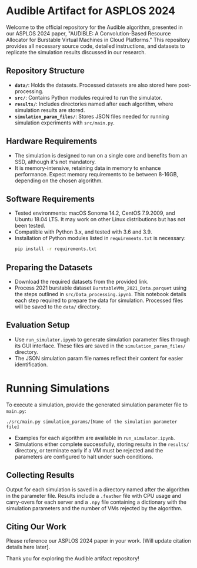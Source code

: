 # Audible Artifact for ASPLOS 2024

Welcome to the official repository for the Audible algorithm, presented in our ASPLOS 2024 paper, "AUDIBLE: A Convolution-Based Resource Allocator for Burstable Virtual Machines in Cloud Platforms." This repository provides all necessary source code, detailed instructions, and datasets to replicate the simulation results discussed in our research.

## Repository Structure

- **`data/`**: Holds the datasets. Processed datasets are also stored here post-processing.
- **`src/`**: Contains Python modules required to run the simulator.
- **`results/`**: Includes directories named after each algorithm, where simulation results are stored.
- **`simulation_param_files/`**: Stores JSON files needed for running simulation experiments with `src/main.py`.

## Hardware Requirements

- The simulation is designed to run on a single core and benefits from an SSD, although it's not mandatory.
- It is memory-intensive, retaining data in memory to enhance performance. Expect memory requirements to be between 8-16GB, depending on the chosen algorithm.

## Software Requirements

- Tested environments: macOS Sonoma 14.2, CentOS 7.9.2009, and Ubuntu 18.04 LTS. It may work on other Linux distributions but has not been tested.
- Compatible with Python 3.x, and tested with 3.6 and 3.9.
- Installation of Python modules listed in `requirements.txt` is necessary:
  ```bash
  pip install -r requirements.txt
  ```

## Preparing the Datasets
- Download the required datasets from the provided link.
- Process 2021 burstable dataset `BurstableVMs_2021_Data.parquet` using the steps outlined in `src/Data_processing.ipynb`. This notebook details each step required to prepare the data for simulation. Processed files will be saved to the `data/` directory.

## Evaluation Setup
- Use `run_simulator.ipynb` to generate simulation parameter files through its GUI interface. These files are saved in the `simulation_param_files/` directory.
- The JSON simulation param file names reflect their content for easier identification.

# Running Simulations
To execute a simulation, provide the generated simulation parameter file to `main.py`:
```
./src/main.py simulation_params/[Name of the simulation parameter file]
```
- Examples for each algorithm are available in `run_simulator.ipynb`.
- Simulations either complete successfully, storing results in the `results/` directory, or terminate early if a VM must be rejected and the parameters are configured to halt under such conditions.

## Collecting Results
Output for each simulation is saved in a directory named after the algorithm in the parameter file.
Results include a `.feather` file with CPU usage and carry-overs for each server and a `.npy` file containing a dictionary with the simulation parameters and the number of VMs rejected by the algorithm.

## Citing Our Work
Please reference our ASPLOS 2024 paper in your work. [Will update citation details here later].

Thank you for exploring the Audible artifact repository!
